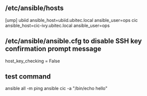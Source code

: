 ## /etc/ansible/hosts
[ump]
ubiid ansible_host=ubiid.ubitec.local ansible_user=ops
cic ansible_host=cic-ivy.ubitec.local ansible_user=ops


## /etc/ansible/ansible.cfg to disable SSH key confirmation prompt message
host_key_checking = False

## test command
ansible all -m ping
ansible cic -a "/bin/echo hello"